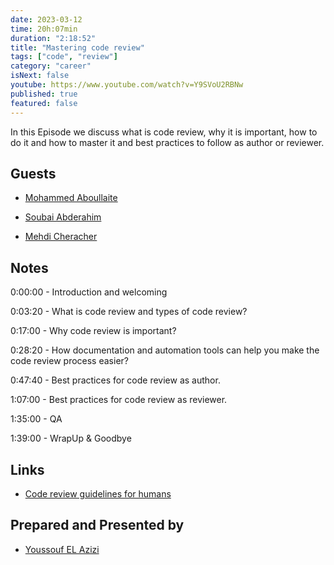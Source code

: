 ```yaml
---
date: 2023-03-12
time: 20h:07min
duration: "2:18:52"
title: "Mastering code review"
tags: ["code", "review"]
category: "career"
isNext: false
youtube: https://www.youtube.com/watch?v=Y9SVoU2RBNw
published: true
featured: false
---
```


In this Episode we discuss what is code review, why it is important, how to do it and how to master it and best practices to follow as author or reviewer.

## Guests

- [Mohammed Aboullaite](https://aboullaite.me)

- [Soubai Abderahim](https://soubai.me)

- [Mehdi Cheracher](https://twitter.com/Mehdi_Cheracher)

## Notes

0:00:00 - Introduction and welcoming

0:03:20 - What is code review and types of code review?

0:17:00 - Why code review is important?

0:28:20 - How documentation and automation tools can help you make the code review process easier?

0:47:40 - Best practices for code review as author.

1:07:00 - Best practices for code review as reviewer.

1:35:00 - QA

1:39:00 - WrapUp & Goodbye

## Links

- [Code review guidelines for humans](https://phauer.com/2018/code-review-guidelines/)

## Prepared and Presented by

- [Youssouf EL Azizi](https://elazizi.com/)
